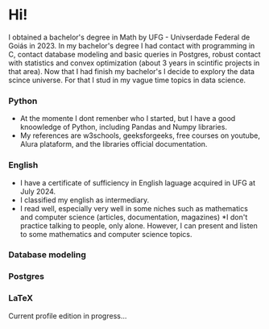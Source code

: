 # Hi!

I obtained a bachelor's degree in Math by UFG - Univserdade Federal de Goiás in 2023.
In my bachelor's degree I had contact with programming in C, contact database modeling and basic queries in Postgres, robust contact with statistics and convex optimization (about 3 years in scintific projects in that area).
Now that I had finish my bachelor's I decide to explory the data scince universe.
For that I stud in my vague time topics in data science.

### Python
* At the momente I dont remenber who I started, but I have a good knoowledge of Python, including Pandas and Numpy libraries.
* My references are w3schools, geeksforgeeks, free courses on youtube, Alura plataform, and the libraries official documentation.

### English
* I have a certificate of sufficiency in English laguage acquired in UFG at July 2024.
* I classified my english as intermediary.
* I read well, especially very well in some niches such as mathematics and computer science (articles, documentation, magazines)
*I don't practice talking to people, only alone. However, I can present and listen to some mathematics and computer science topics.

### Database modeling

### Postgres

### LaTeX

Current profile edition in progress...





<!--
**herculesvanso/herculesvanso** is a ✨ _special_ ✨ repository because its `README.md` (this file) appears on your GitHub profile.

Here are some ideas to get you started:

- 🔭 I’m currently working on ...
- 🌱 I’m currently learning ...
- 👯 I’m looking to collaborate on ...
- 🤔 I’m looking for help with ...
- 💬 Ask me about ...
- 📫 How to reach me: ...
- 😄 Pronouns: ...
- ⚡ Fun fact: ...
-->
